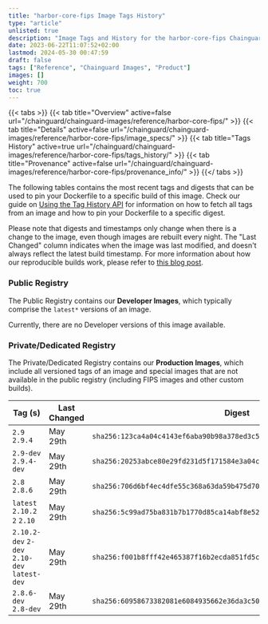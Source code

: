 ```yaml
---
title: "harbor-core-fips Image Tags History"
type: "article"
unlisted: true
description: "Image Tags and History for the harbor-core-fips Chainguard Image"
date: 2023-06-22T11:07:52+02:00
lastmod: 2024-05-30 00:47:59
draft: false
tags: ["Reference", "Chainguard Images", "Product"]
images: []
weight: 700
toc: true
---
```


{{< tabs >}}
{{< tab title="Overview" active=false url="/chainguard/chainguard-images/reference/harbor-core-fips/" >}}
{{< tab title="Details" active=false url="/chainguard/chainguard-images/reference/harbor-core-fips/image_specs/" >}}
{{< tab title="Tags History" active=true url="/chainguard/chainguard-images/reference/harbor-core-fips/tags_history/" >}}
{{< tab title="Provenance" active=false url="/chainguard/chainguard-images/reference/harbor-core-fips/provenance_info/" >}}
{{</ tabs >}}

The following tables contains the most recent tags and digests that can be used to pin your Dockerfile to a specific build of this image. Check our guide on [Using the Tag History API](/chainguard/chainguard-images/using-the-tag-history-api/) for information on how to fetch all tags from an image and how to pin your Dockerfile to a specific digest.

Please note that digests and timestamps only change when there is a change to the image, even though images are rebuilt every night. The "Last Changed" column indicates when the image was last modified, and doesn't always reflect the latest build timestamp. For more information about how our reproducible builds work, please refer to [this blog post](https://www.chainguard.dev/unchained/reproducing-chainguards-reproducible-image-builds).

### Public Registry
The Public Registry contains our **Developer Images**, which typically comprise the `latest*` versions of an image.

Currently, there are no Developer versions of this image available.

### Private/Dedicated Registry
The Private/Dedicated Registry contains our **Production Images**, which include all versioned tags of an image and special images that are not available in the public registry (including FIPS images and other custom builds).

| Tag (s)                                       | Last Changed | Digest                                                                    |
|-----------------------------------------------|--------------|---------------------------------------------------------------------------|
|  `2.9` `2.9.4`                                | May 29th     | `sha256:123ca4a04c4143ef6aba90b98a378ed3c53f6f6cc4a461b97f04cd0e8bab0b96` |
|  `2.9-dev` `2.9.4-dev`                        | May 29th     | `sha256:20253abce80e29fd231d5f171584e3a04c0ef6b2b80f2016710089ed6fab9a8f` |
|  `2.8` `2.8.6`                                | May 29th     | `sha256:706d6bf4ec4dfe55c368a63da59b475d70d0768ac1add670d2af6812b233333a` |
|  `latest` `2.10.2` `2` `2.10`                 | May 29th     | `sha256:5c99ad75ba831b7b1770d85ca14abf8e5253ab50d2d68db066ca85b3b73919de` |
|  `2.10.2-dev` `2-dev` `2.10-dev` `latest-dev` | May 29th     | `sha256:f001b8fff42e465387f16b2ecda851fd5cbe76c6fe88ada65de37f2ce85e647d` |
|  `2.8.6-dev` `2.8-dev`                        | May 29th     | `sha256:60958673382081e6084935662e36da3c50c7d58911e148f4de71216d0aa17a23` |

